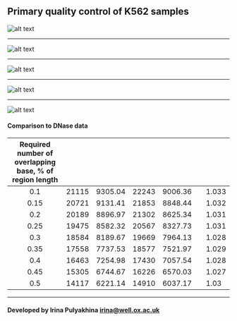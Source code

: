 Primary quality control of K562 samples
---------------------------------------


![alt text](https://github.com/jknightlab/ATACseq_pipeline/blob/master/Core_manuscript/P160113/general_metrics.png)

----------------------------------------

![alt text](https://github.com/jknightlab/ATACseq_pipeline/blob/master/Core_manuscript/P160113/S2N_example.png)

----------------------------------------

![alt text](https://github.com/jknightlab/ATACseq_pipeline/blob/master/Core_manuscript/P160113/S2N_example2.png)

----------------------------------------

![alt text](https://github.com/jknightlab/ATACseq_pipeline/blob/master/Core_manuscript/P160113/overlap_within_group.png)

----------------------------------------

![alt text](https://github.com/jknightlab/ATACseq_pipeline/blob/master/Core_manuscript/P160113/overlap_between_groups.png)


#### Comparison to DNase data

| Required number of overlapping base, % of region length     |       |         |       |         |  |       |
|:----:| ----- | ------- | ----- | ------- |--| ----- |
| 0.1  | 21115 | 9305.04 | 22243 | 9006.36 |  | 1.033 |
| 0.15 | 20721 | 9131.41 | 21853 | 8848.44 |  | 1.032 |
| 0.2  | 20189 | 8896.97 | 21302 | 8625.34 |  | 1.031 |
| 0.25 | 19475 | 8582.32 | 20567 | 8327.73 |  | 1.031 |
| 0.3  | 18584 | 8189.67 | 19669 | 7964.13 |  | 1.028 |
| 0.35 | 17558 | 7737.53 | 18577 | 7521.97 |  | 1.029 |
| 0.4  | 16463 | 7254.98 | 17430 | 7057.54 |  | 1.028 |
| 0.45 | 15305 | 6744.67 | 16226 | 6570.03 |  | 1.027 |
| 0.5  | 14117 | 6221.14 | 14910 | 6037.17 |  | 1.03  |


--------------------
#### Developed by Irina Pulyakhina irina@well.ox.ac.uk
